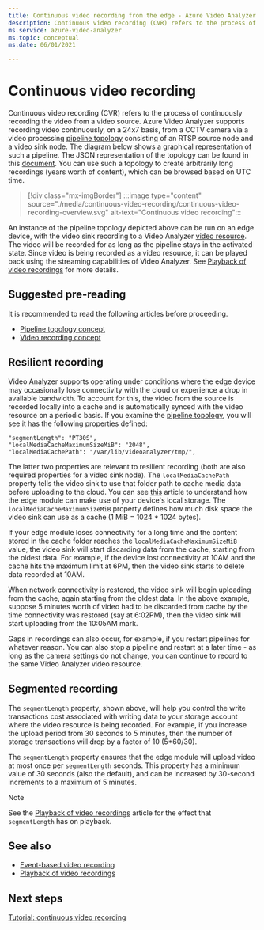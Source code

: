 ```yaml
---
title: Continuous video recording from the edge - Azure Video Analyzer
description: Continuous video recording (CVR) refers to the process of continuously recording from a live video source. This topic discusses what CVR is and how to use it with Azure Video Analyzer.
ms.service: azure-video-analyzer
ms.topic: conceptual
ms.date: 06/01/2021

---
```


# Continuous video recording    

Continuous video recording (CVR) refers to the process of continuously recording the video from a video source. Azure Video Analyzer supports recording video continuously, on a 24x7 basis, from a CCTV camera via a video processing [pipeline topology](pipeline.md) consisting of an RTSP source node and a video sink node. The diagram below shows a graphical representation of such a pipeline. The JSON representation of the topology can be found in this [document](https://raw.githubusercontent.com/Azure/video-analyzer/main/pipelines/live/topologies/cvr-video-sink/topology.json). You can use such a topology to create arbitrarily long recordings (years worth of content), which can be browsed based on UTC time.  

> [!div class="mx-imgBorder"]
> :::image type="content" source="./media/continuous-video-recording/continuous-video-recording-overview.svg" alt-text="Continuous video recording":::

An instance of the pipeline topology depicted above can be run on an edge device, with the video sink recording to a Video Analyzer [video resource](../terminology.md#video). The video will be recorded for as long as the pipeline stays in the activated state. Since video is being recorded as a video resource, it can be played back using the streaming capabilities of Video Analyzer. See [Playback of video recordings](playback-recordings-how-to.md) for more details.

## Suggested pre-reading  

It is recommended to read the following articles before proceeding.

* [Pipeline topology concept](pipeline.md)
* [Video recording concept](video-recording.md) 
 
## Resilient recording

Video Analyzer supports operating under conditions where the edge device may occasionally lose connectivity with the cloud or experience a drop in available bandwidth. To account for this, the video from the source is recorded locally into a cache and is automatically synced with the video resource on a periodic basis. If you examine the [pipeline topology](https://raw.githubusercontent.com/Azure/video-analyzer/main/pipelines/live/topologies/cvr-video-sink/topology.json), you will see it has the following properties defined:

```
"segmentLength": "PT30S",
"localMediaCacheMaximumSizeMiB": "2048",
"localMediaCachePath": "/var/lib/videoanalyzer/tmp/",
```

The latter two properties are relevant to resilient recording (both are also required properties for a video sink node). The `localMediaCachePath` property tells the video sink to use that folder path to cache media data before uploading to the cloud. You can see [this](../../../iot-edge/how-to-access-host-storage-from-module.md) article to understand how the edge module can make use of your device's local storage. The `localMediaCacheMaximumSizeMiB` property defines how much disk space the video sink can use as a cache (1 MiB = 1024 * 1024 bytes). 

If your edge module loses connectivity for a long time and the content stored in the cache folder reaches the `localMediaCacheMaximumSizeMiB` value, the video sink will start discarding data from the cache, starting from the oldest data. For example, if the device lost connectivity at 10AM and the cache hits the maximum limit at 6PM, then the video sink starts to delete data recorded at 10AM. 

When network connectivity is restored, the video sink will begin uploading from the cache, again starting from the oldest data. In the above example, suppose 5 minutes worth of video had to be discarded from cache by the time connectivity was restored (say at 6:02PM), then the video sink will start uploading from the 10:05AM mark.

Gaps in recordings can also occur, for example, if you restart pipelines for whatever reason. You can also stop a pipeline and restart at a later time - as long as the camera settings do not change, you can continue to record to the same Video Analyzer video resource.

## Segmented recording  

The `segmentLength` property, shown above, will help you control the write transactions cost associated with writing data to your storage account where the video resource is being recorded. For example, if you increase the upload period from 30 seconds to 5 minutes, then the number of storage transactions will drop by a factor of 10 (5*60/30).

The `segmentLength` property ensures that the edge module will upload video at most once per `segmentLength` seconds. This property has a minimum value of 30 seconds (also the default), and can be increased by 30-second increments to a maximum of 5 minutes.

> [!NOTE]
> See the [Playback of video recordings](playback-recordings-how-to.md) article for the effect that `segmentLength` has on playback.

## See also

* [Event-based video recording](event-based-video-recording-concept.md) 
* [Playback of video recordings](playback-recordings-how-to.md) 

## Next steps

[Tutorial: continuous video recording](use-continuous-video-recording.md) 

<!-- links 
[pipeline-cvr-json]: https://github.com/Azure/live-video-analytics/tree/master/MediaGraph/topologies/cvr-asset
[terminology-video]: terminology.md#video
[concept-pipeline]: pipeline.md
[concept-video-playback]: playback-recordings-how-to.md
[concept-recording]: video-recording-concept.md
-->

